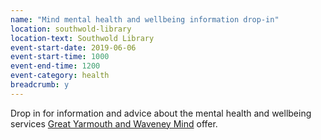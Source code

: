 ```yaml
---
name: "Mind mental health and wellbeing information drop-in"
location: southwold-library
location-text: Southwold Library
event-start-date: 2019-06-06
event-start-time: 1000
event-end-time: 1200
event-category: health
breadcrumb: y
---
```


Drop in for information and advice about the mental health and wellbeing services [Great Yarmouth and Waveney Mind](https://www.gywmind.org.uk/) offer.

